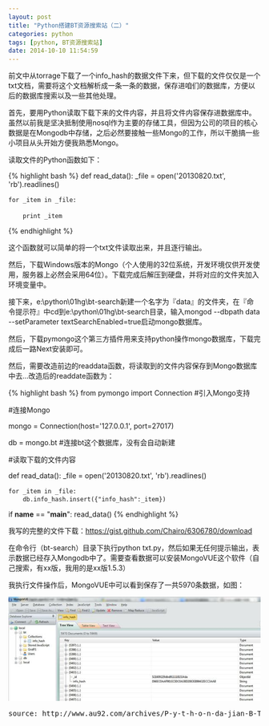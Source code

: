 ```yaml
---
layout: post
title: "Python搭建BT资源搜索站（二）"
categories: python
tags: [python, BT资源搜索站]
date: 2014-10-10 11:54:59
---
```


前文中从torrage下载了一个info_hash的数据文件下来，但下载的文件仅仅是一个txt文档，需要将这个文档解析成一条一条的数据，保存进咱们的数据库，方便以后的数据库搜索以及一些其他处理。

首先，要用Python读取下载下来的文件内容，并且将文件内容保存进数据库中。虽然以前我是坚决抵制使用nosql作为主要的存储工具，但因为公司的项目的核心数据是在Mongodb中存储，之后必然要接触一些Mongo的工作，所以干脆搞一些小项目从头开始方便我熟悉Mongo。

读取文件的Python函数如下：

{% highlight bash %}
def read_data():
	_file = open('20130820.txt', 'rb').readlines()

	for _item in _file:

		print _item
{% endhighlight %}

这个函数就可以简单的将一个txt文件读取出来，并且逐行输出。

然后，下载Windows版本的Mongo（个人使用的32位系统，开发环境仅供开发使用，服务器上必然会采用64位）。下载完成后解压到硬盘，并将对应的文件夹加入环境变量中。

接下来，e:\python\01hg\bt-search新建一个名字为『data』的文件夹，在『命令提示符』中cd到e:\python\01hg\bt-search目录，输入mongod --dbpath data --setParameter textSearchEnabled=true启动mongo数据库。

然后，下载pymongo这个第三方插件用来支持python操作mongo数据库，下载完成后一路Next安装即可。

然后，需要改造前边的readdata函数，将读取到的文件内容保存到Mongo数据库中去…改造后的readdate函数为：

{% highlight bash %}
from pymongo import Connection #引入Mongo支持

#连接Mongo

mongo = Connection(host='127.0.0.1', port=27017)

db = mongo.bt #连接bt这个数据库，没有会自动新建

#读取下载的文件内容

def read_data():
	_file = open('20130820.txt', 'rb').readlines()

	for _item in _file:
		db.info_hash.insert({"info_hash":_item})

if __name__ == "__main__":
	read_data()
{% endhighlight %}

我写的完整的文件下载：https://gist.github.com/Chairo/6306780/download

在命令行（bt-search）目录下执行python txt.py，然后如果无任何提示输出，表示数据已经存入Mongodb中了。需要查看数据可以安装MongoVUE这个软件（自己搜索，有xx版，我用的是xx版1.5.3）

我执行文件操作后，MongoVUE中可以看到保存了一共5970条数据，如图：

<img src="/upload/images/09d29ae819a913de470ab3f65adec0d3_600.jpg" />

<pre>
source: http://www.au92.com/archives/P-y-t-h-o-n-da-jian-B-T-zi-yuan-sou-suo-zhan-er.html
</pre>
